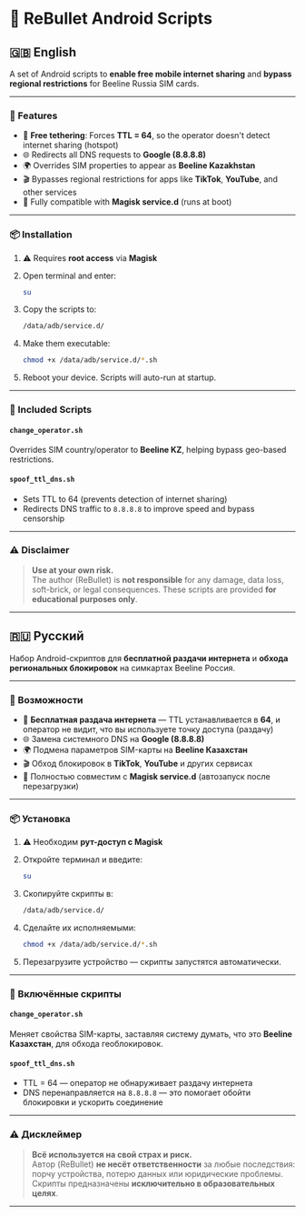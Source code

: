 # 📡 ReBullet Android Scripts

## 🇬🇧 English

A set of Android scripts to **enable free mobile internet sharing** and **bypass regional restrictions** for Beeline Russia SIM cards.

---

### 🚀 Features

- 📶 **Free tethering**: Forces **TTL = 64**, so the operator doesn't detect internet sharing (hotspot)
- 🌐 Redirects all DNS requests to **Google (8.8.8.8)**
- 🌍 Overrides SIM properties to appear as **Beeline Kazakhstan**
- 🎬 Bypasses regional restrictions for apps like **TikTok**, **YouTube**, and other services
- 🧩 Fully compatible with **Magisk service.d** (runs at boot)

---

### 📦 Installation

1. ⚠️ Requires **root access** via **Magisk**
2. Open terminal and enter:

    ```sh
    su
    ```

3. Copy the scripts to:

    ```sh
    /data/adb/service.d/
    ```

4. Make them executable:

    ```sh
    chmod +x /data/adb/service.d/*.sh
    ```

5. Reboot your device. Scripts will auto-run at startup.

---

### 📁 Included Scripts

#### `change_operator.sh`
Overrides SIM country/operator to **Beeline KZ**, helping bypass geo-based restrictions.

#### `spoof_ttl_dns.sh`
- Sets TTL to 64 (prevents detection of internet sharing)
- Redirects DNS traffic to `8.8.8.8` to improve speed and bypass censorship

---

### ⚠️ Disclaimer

> **Use at your own risk.**  
> The author (ReBullet) is **not responsible** for any damage, data loss, soft-brick, or legal consequences. These scripts are provided **for educational purposes only**.

---

## 🇷🇺 Русский

Набор Android-скриптов для **бесплатной раздачи интернета** и **обхода региональных блокировок** на симкартах Beeline Россия.

---

### 🚀 Возможности

- 📶 **Бесплатная раздача интернета** — TTL устанавливается в **64**, и оператор не видит, что вы используете точку доступа (раздачу)
- 🌐 Замена системного DNS на **Google (8.8.8.8)**
- 🌍 Подмена параметров SIM-карты на **Beeline Казахстан**
- 🎬 Обход блокировок в **TikTok**, **YouTube** и других сервисах
- 🧩 Полностью совместим с **Magisk service.d** (автозапуск после перезагрузки)

---

### 📦 Установка

1. ⚠️ Необходим **рут-доступ с Magisk**
2. Откройте терминал и введите:

    ```sh
    su
    ```

3. Скопируйте скрипты в:

    ```sh
    /data/adb/service.d/
    ```

4. Сделайте их исполняемыми:

    ```sh
    chmod +x /data/adb/service.d/*.sh
    ```

5. Перезагрузите устройство — скрипты запустятся автоматически.

---

### 📁 Включённые скрипты

#### `change_operator.sh`
Меняет свойства SIM-карты, заставляя систему думать, что это **Beeline Казахстан**, для обхода геоблокировок.

#### `spoof_ttl_dns.sh`
- TTL = 64 — оператор не обнаруживает раздачу интернета
- DNS перенаправляется на `8.8.8.8` — это помогает обойти блокировки и ускорить соединение

---

### ⚠️ Дисклеймер

> **Всё используется на свой страх и риск.**  
> Автор (ReBullet) **не несёт ответственности** за любые последствия: порчу устройства, потерю данных или юридические проблемы. Скрипты предназначены **исключительно в образовательных целях**.

---
